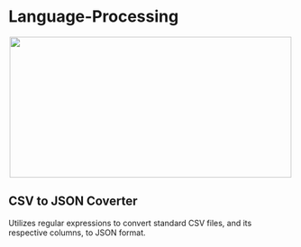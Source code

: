 # Language-Processing

<p align="center">
  <img width="500" height="250" src=https://user-images.githubusercontent.com/61991247/173097562-debd61e6-27e3-4423-868e-07ce926e94ec.png>
</p>

CSV to JSON Coverter
----------------------

Utilizes regular expressions to convert standard CSV files, and its respective columns, to JSON format.

